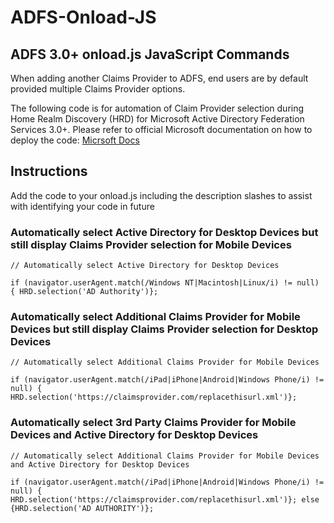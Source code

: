 # ADFS-Onload-JS

## ADFS 3.0+ onload.js JavaScript Commands
When adding another Claims Provider to ADFS, end users are by default provided multiple Claims Provider options.

The following code is for automation of Claim Provider selection during Home Realm Discovery (HRD) for Microsoft Active Directory Federation Services 3.0+. Please refer to official Microsoft documentation on how to deploy the code: [Micrsoft Docs](https://docs.microsoft.com/en-us/windows-server/identity/ad-fs/operations/advanced-customization-of-ad-fs-sign-in-pages)

## Instructions
Add the code to your onload.js including the description slashes to assist with identifying your code in future

### Automatically select Active Directory for Desktop Devices but still display Claims Provider selection for Mobile Devices
```
// Automatically select Active Directory for Desktop Devices

if (navigator.userAgent.match(/Windows NT|Macintosh|Linux/i) != null) { HRD.selection('AD Authority')};
```

### Automatically select Additional Claims Provider for Mobile Devices but still display Claims Provider selection for Desktop Devices

```
// Automatically select Additional Claims Provider for Mobile Devices

if (navigator.userAgent.match(/iPad|iPhone|Android|Windows Phone/i) != null) { HRD.selection('https://claimsprovider.com/replacethisurl.xml')};
```

### Automatically select 3rd Party Claims Provider for Mobile Devices and Active Directory for Desktop Devices

```
// Automatically select Additional Claims Provider for Mobile Devices and Active Directory for Desktop Devices

if (navigator.userAgent.match(/iPad|iPhone|Android|Windows Phone/i) != null) { HRD.selection('https://claimsprovider.com/replacethisurl.xml')}; else {HRD.selection('AD AUTHORITY')};
```
